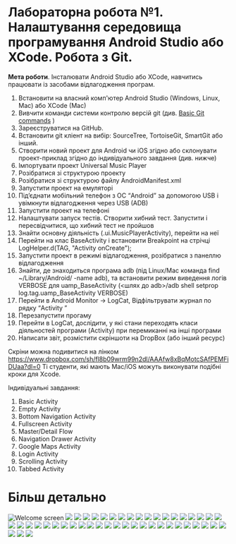 # Лабораторна робота №1. Налаштування середовища програмування Android Studio або XCode. Робота з Git.

**Мета роботи**. Інсталювати Android Studio або  XCode, навчитись працювати із засобами відлагодження програм.

1. Встановити на власний комп'ютер Android Studio (Windows, Linux, Mac) або XСode (Mac)
1. Вивчити команди системи контролю версій git (див. [Basic Git commands](https://confluence.atlassian.com/bitbucketserver/basic-git-commands-776639767.html) )
1. Зареєструватися на GitHub.
1. Встановити git кліент на вибір: SourceTree, TortoiseGit, SmartGit або інший.
1. Створити новий проект для Android чи iOS згідно або склонувати проект-приклад згідно до індивідуального завдання (див. нижче)
1. Імпортувати проект Universal Music Player
1. Розібратися зі структурою проекту
1. Розібратися зі структурою файлу AndroidManifest.xml
1. Запустити проект на емуляторі
1. Під’єднати мобільний телефон з ОС “Android” за допомогою USB і увімкнути відлагодження через USB (ADB)
1. Запустити проект на телефоні
1. Налаштувати запуск тестів. Створити хибний тест. Запустити і пересвідчитися, що хибний тест не пройшов
1. Знайти основну діяльність (.ui.MusicPlayerActivity), перейти на неї
1. Перейти на клас BaseActivity і встановити Breakpoint на стрічці LogHelper.d(TAG, "Activity onCreate");
1. Запустити проект в режимі відлагодження, розібратися з панеллю відлагодження
1. Знайти, де знаходиться програма adb (під Linux/Mac команда find ~/Library/Android/ -name adb), та встановити режим виведення логів VERBOSE для uamp_BaseActivity (<шлях до adb>/adb shell setprop log.tag.uamp_BaseActivity VERBOSE)
1. Перейти в Android Monitor →  LogCat, Відфільтрувати журнал по рядку “Activity ”
1. Перезапустити прогаму
1. Перейти в LogCat, дослідити, у які стани переходять класи діяльностей програми (Activity) при перемиканні на інші програми
1. Написати звіт, розмістити скріншоти на DropBox (або інший ресурс) 

Скріни можна подивитися на лінком
https://www.dropbox.com/sh/fl8b09wrm99n2dl/AAAfw8xBqMotcSAfPEMFiDUaa?dl=0
Ті студенти, які мають Mac/iOS можуть виконувати подібні кроки для Xсode.


Індивідуальні завдання:
1. Basic Activity
2. Empty Activity
3. Bottom Navigation Activity
4. Fullscreen Activity
5. Master/Detail Flow
6. Navigation Drawer Activity
7. Google Maps Activity
8. Login Activity
9. Scrolling Activity
10. Tabbed Activity


# Більш детально

![Welcome screen](img/im1.png)
![](img/im2.png)
![](img/im3.png)
![](img/im4.png)
![](img/im5.png)
![](img/im6.png)
![](img/im7.png)
![](img/im8.png)
![](img/im9.png)
![](img/im10.png)
![](img/im11.png)
![](img/im12.png)
![](img/im13.png)
![](img/im14.png)
![](img/im15.png)
![](img/im16.png)
![](img/im17.png)
![](img/im18.png)
![](img/im19.png)
![](img/im20.png)
![](img/im21.png)
![](img/im22.png)
![](img/im23.png)
![](img/im24.png)
![](img/im25.png)
![](img/im26.png)
![](img/im27.png)
![](img/im28.png)
![](img/im29.png)
![](img/im30.png)
![](img/im31.png)
![](img/im32.png)
![](img/im33.png)
![](img/im34.png)
![](img/im35.png)
![](img/im36.png)
![](img/im37.png)
![](img/im38.png)
![](img/im39.png)
![](img/im40.png)
![](img/im41.png)
![](img/im42.png)
![](img/im43.png)
![](img/im44.png)
![](img/im45.png)
![](img/im46.png)
![](img/im47.png)

